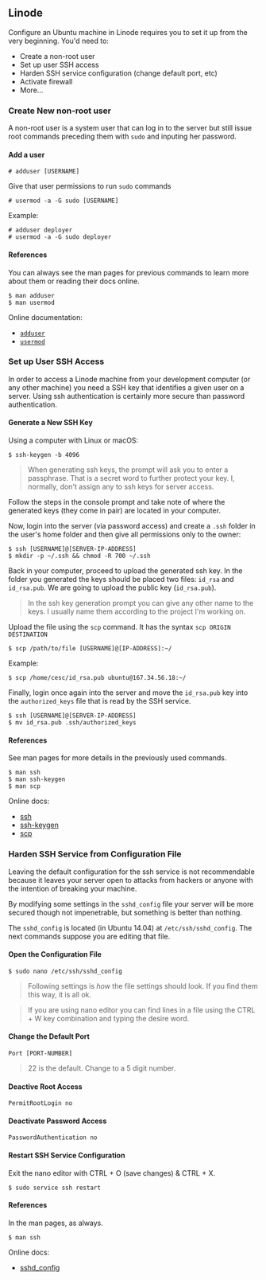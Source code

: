 ## Linode

Configure an Ubuntu machine in Linode requires you to set it up from the very beginning. You'd need to:

- Create a non-root user
- Set up user SSH access
- Harden SSH service configuration (change default port, etc)
- Activate firewall
- More...

### Create New non-root user

A non-root user is a system user that can log in to the server but still issue root commands preceding them with `sudo` and inputing her password.

#### Add a user

```
# adduser [USERNAME]
```

Give that user permissions to run `sudo` commands

```
# usermod -a -G sudo [USERNAME]
```

Example:

```
# adduser deployer
# usermod -a -G sudo deployer
```

#### References

You can always see the man pages for previous commands to learn more about them or reading their docs online.

```
$ man adduser
$ man usermod
```

Online documentation:

- [`adduser`](https://linux.die.net/man/8/adduser)
- [`usermod`](https://linux.die.net/man/8/usermod)

### Set up User SSH Access

In order to access a Linode machine from your development computer (or any other machine) you need a SSH key that identifies a given user on a server. Using ssh authentication is certainly more secure than password authentication.

#### Generate a New SSH Key

Using a computer with Linux or macOS:

```
$ ssh-keygen -b 4096
```

> When generating ssh keys, the prompt will ask you to enter a passphrase. That is a secret word to further protect your key. I, normally, don't assign any to ssh keys for server access.

Follow the steps in the console prompt and take note of where the generated keys (they come in pair) are located in your computer.

Now, login into the server (via password access) and create a `.ssh` folder in the user's home folder and then give all permissions only to the owner:

```
$ ssh [USERNAME]@[SERVER-IP-ADDRESS]
$ mkdir -p ~/.ssh && chmod -R 700 ~/.ssh
```

Back in your computer, proceed to upload the generated ssh key. In the folder you generated the keys should be placed two files: `id_rsa` and `id_rsa.pub`. We are going to upload the public key (`id_rsa.pub`).

> In the ssh key generation prompt you can give any other name to the keys. I usually name them according to the project I'm working on.

Upload the file using the `scp` command. It has the syntax `scp ORIGIN DESTINATION`

```
$ scp /path/to/file [USERNAME]@[IP-ADDRESS]:~/
```

Example:

```
$ scp /home/cesc/id_rsa.pub ubuntu@167.34.56.18:~/
```

Finally, login once again into the server and move the `id_rsa.pub` key into the `authorized_keys` file that is read by the SSH service.

```
$ ssh [USERNAME]@[SERVER-IP-ADDRESS]
$ mv id_rsa.pub .ssh/authorized_keys
```

#### References

See man pages for more details in the previously used commands.

```
$ man ssh
$ man ssh-keygen
$ man scp
```

Online docs:

- [ssh](https://linux.die.net/man/1/ssh)
- [ssh-keygen](https://linux.die.net/man/1/ssh-keygen)
- [scp](https://linux.die.net/man/1/scp)

### Harden SSH Service from Configuration File

Leaving the default configuration for the ssh service is not recommendable because it leaves your server open to attacks from hackers or anyone with the intention of breaking your machine.

By modifying some settings in the `sshd_config` file your server will be more secured though not impenetrable, but something is better than nothing.

The `sshd_config` is located (in Ubuntu 14.04) at `/etc/ssh/sshd_config`. The next commands suppose you are editing that file.

#### Open the Configuration File

```
$ sudo nano /etc/ssh/sshd_config
```

> Following settings is *how* the file settings should look. If you find them this way, it is all ok.

> If you are using nano editor you can find lines in a file using the CTRL + W key combination and typing the desire word.

#### Change the Default Port

```
Port [PORT-NUMBER]
```

> 22 is the default. Change to a 5 digit number.

#### Deactive Root Access

```
PermitRootLogin no
```

#### Deactivate Password Access

```
PasswordAuthentication no
```

#### Restart SSH Service Configuration

Exit the nano editor with CTRL + O (save changes) & CTRL + X.

```
$ sudo service ssh restart
```

#### References

In the man pages, as always.

```
$ man ssh
```

Online docs:

- [sshd_config](https://linux.die.net/man/5/sshd_config)
